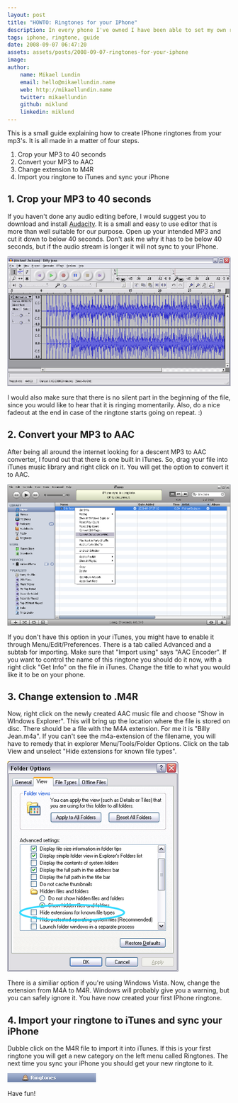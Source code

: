 ```yaml
---
layout: post
title: "HOWTO: Ringtones for your IPhone"
description: In every phone I've owned I have been able to set my own ringtone. Well, not on iPhone. Here is how you turn your own mp3 into your iPhone ringtone.
tags: iphone, ringtone, guide
date: 2008-09-07 06:47:20
assets: assets/posts/2008-09-07-ringtones-for-your-iphone
image: 
author: 
    name: Mikael Lundin
    email: hello@mikaellundin.name 
    web: http://mikaellundin.name
    twitter: mikaellundin
    github: miklund
    linkedin: miklund                    
---
```


This is a small guide explaining how to create IPhone ringtones from your mp3's. It is all made in a matter of four steps.

1. Crop your MP3 to 40 seconds
2. Convert your MP3 to AAC
3. Change extension to M4R
4. Import you ringtone to iTunes and sync your iPhone

## 1. Crop your MP3 to 40 seconds

If you haven't done any audio editing before, I would suggest you to download and install [Audacity](http://audacity.sourceforge.net "Audacity is an audio editor"). It is a small and easy to use editor that is more than well suitable for our purpose. Open up your intended MP3 and cut it down to below 40 seconds. Don't ask me why it has to be below 40 seconds, but if the audio stream is longer it will not sync to your IPhone.

![Audacity with Michael Jackson's Billy Jean](/assets/posts/2008-09-07-ringtones-for-your-iphone/audacity.png)

I would also make sure that there is no silent part in the beginning of the file, since you would like to hear that it is ringing momentarily. Also, do a nice fadeout at the end in case of the ringtone starts going on repeat. :)

## 2. Convert your MP3 to AAC

After being all around the internet looking for a descent MP3 to AAC converter, I found out that there is one built in iTunes. So, drag your file into iTunes music library and right click on it. You will get the option to convert it to AAC.

![Convert to AAC](/assets/posts/2008-09-07-ringtones-for-your-iphone/convert_to_aac.png)

If you don't have this option in your iTunes, you might have to enable it through Menu/Edit/Preferences. There is a tab called Advanced and a subtab for importing. Make sure that "Import using" says "AAC Encoder".  If you want to control the name of this ringtone you should do it now, with a right click "Get Info" on the file in iTunes. Change the title to what you would like it to be on your phone.

## 3. Change extension to .M4R

Now, right click on the newly created AAC music file and choose "Show in WIndows Explorer". This will bring up the location where the file is stored on disc. There should be a file with the M4A extension. For me it is "Billy Jean.m4a". If you can't see the m4a-extension of the filename, you will have to remedy that in explorer Menu/Tools/Folder Options. Click on the tab View and unselect "Hide extensions for known file types".

![Windows XP Folder Options Dialog](/assets/posts/2008-09-07-ringtones-for-your-iphone/folderoptions.png)

There is a similiar option if you're using Windows Vista.  Now, change the extension from M4A to M4R. Windows will probably give you a warning, but you can safely ignore it. You have now created your first IPhone ringtone.

## 4. Import your ringtone to iTunes and sync your iPhone

Dubble click on the M4R file to import it into iTunes. If this is your first ringtone you will get a new category on the left menu called Ringtones. The next time you sync your iPhone you should get your new ringtone to it.

![Ringtones](/assets/posts/2008-09-07-ringtones-for-your-iphone/ringtones.png)

Have fun!
